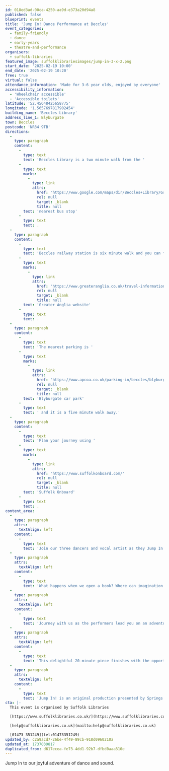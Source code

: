 ```yaml
---
id: 018ed3ad-00ca-4250-aa9d-e373a20d94a8
published: false
blueprint: events
title: 'Jump In! Dance Performance at Beccles'
event_categories:
  - family-friendly
  - dance
  - early-years
  - theatre-and-performance
organisers:
  - suffolk-libraries
featured_image: suffolklibrariesimages/jump-in-3-x-2.png
start_date: '2025-02-19 10:00'
end_date: '2025-02-19 10:20'
free: true
virtual: false
attendance_information: 'Made for 3-6 year olds, enjoyed by everyone'
accessibility_information:
  - 'Wheelchair accessible'
  - 'Accessible toilets'
latitude: '52.45648425658775'
longitude: '1.5657697817902454'
building_name: 'Beccles Library'
address_line_1: Blyburgate
town: Beccles
postcode: 'NR34 9TB'
directions:
  -
    type: paragraph
    content:
      -
        type: text
        text: 'Beccles Library is a two minute walk from the '
      -
        type: text
        marks:
          -
            type: link
            attrs:
              href: 'https://www.google.com/maps/dir/Beccles+Library/Grove+Road,+Beccles+NR34+9TG/@52.4557532,1.5633626,17z/data=!3m1!4b1!4m14!4m13!1m5!1m1!1s0x47d9f6182299c073:0x2d0c83895bb0b63a!2m2!1d1.5658127!2d52.456262!1m5!1m1!1s0x47d9f61836eabf2f:0xd313f809f0370fac!2m2!1d1.566326!2d52.455276!3e2?entry=ttu'
              rel: null
              target: _blank
              title: null
        text: 'nearest bus stop'
      -
        type: text
        text: .
  -
    type: paragraph
    content:
      -
        type: text
        text: 'Beccles railway station is six minute walk and you can find up to date timetables on the '
      -
        type: text
        marks:
          -
            type: link
            attrs:
              href: 'https://www.greateranglia.co.uk/travel-information/station-information/suy'
              rel: null
              target: _blank
              title: null
        text: 'Greater Anglia website'
      -
        type: text
        text: .
  -
    type: paragraph
    content:
      -
        type: text
        text: 'The nearest parking is '
      -
        type: text
        marks:
          -
            type: link
            attrs:
              href: 'https://www.apcoa.co.uk/parking-in/beccles/blyburgate-beccles/'
              rel: null
              target: _blank
              title: null
        text: 'Blyburgate car park'
      -
        type: text
        text: ' and it is a five minute walk away.'
  -
    type: paragraph
    content:
      -
        type: text
        text: 'Plan your journey using '
      -
        type: text
        marks:
          -
            type: link
            attrs:
              href: 'https://www.suffolkonboard.com/'
              rel: null
              target: _blank
              title: null
        text: 'Suffolk Onboard'
      -
        type: text
        text: .
content_area:
  -
    type: paragraph
    attrs:
      textAlign: left
    content:
      -
        type: text
        text: 'Join our three dancers and vocal artist as they Jump In to a hilarious world of make-believe. '
  -
    type: paragraph
    attrs:
      textAlign: left
    content:
      -
        type: text
        text: 'What happens when we open a book? Where can imagination take us? This playful performance for young children is packed with exploration and joy. The show is made by children and grownups for audiences aged 3-6, and is enjoyed by everyone. '
  -
    type: paragraph
    attrs:
      textAlign: left
    content:
      -
        type: text
        text: 'Journey with us as the performers lead you on an adventure accompanied by sounds to make you giggle and gasp with surprise, whilst discovering the treasures contained within the pages of a book. Be amazed by the way the dancers tangle and untangle themselves, their gravity defying leaps and their infectious energy. Enjoy the mischief of noise as our vocal artist weaves his magic, providing a unique soundtrack for each show. '
  -
    type: paragraph
    attrs:
      textAlign: left
    content:
      -
        type: text
        text: 'This delightful 20-minute piece finishes with the opportunity to show us your moves, and boogie with the dancers. '
  -
    type: paragraph
    attrs:
      textAlign: left
    content:
      -
        type: text
        text: 'Jump In! is an original production presented by Springs Dance Company. Jump In! was created by: Artistic Director - Ruth Hughes, Performers - Ella Fleetwood, George Perez & Hannah Rotchell and Vocal Sound Artist - Randolph Matthews. Collaborators - The children of Great Yarmouth, Lowestoft and Thetford.'
cta: |-
  This event is organised by Suffolk Libraries

  [https://www.suffolklibraries.co.uk/](https://www.suffolklibraries.co.uk/) 

  [help@suffolklibraries.co.uk](mailto:help@suffolklibraries.co.uk)

  [01473 351249](tel:01473351249)
updated_by: c2a9acd7-26be-4f49-89cb-918d0960210a
updated_at: 1737039817
duplicated_from: d617ecea-fe73-4dd1-92b7-dfbd0aaa310e
---
```

Jump In to our joyful adventure of dance and sound.
